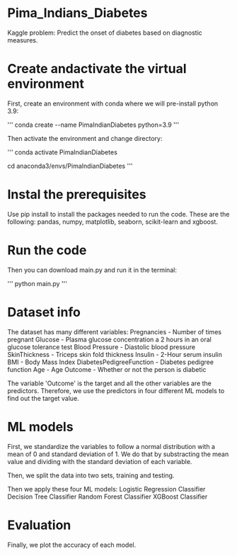 # Pima_Indians_Diabetes
Kaggle problem: Predict the onset of diabetes based on diagnostic measures.

# Create andactivate the virtual environment
First, create an environment with conda where we will pre-install python 3.9:

'''
conda create --name PimaIndianDiabetes python=3.9
'''

Then activate the environment and change directory:

'''
conda activate PimaIndianDiabetes

cd anaconda3/envs/PimaIndianDiabetes
'''

# Instal the prerequisites

Use pip install to install the packages needed to run the code. These are the following:
pandas, numpy, matplotlib, seaborn, scikit-learn and xgboost.

# Run the code

Then you can download main.py and run it in the terminal:

'''
python main.py
'''

# Dataset info

The dataset has many different variables:
Pregnancies - Number of times pregnant
Glucose - Plasma glucose concentration a 2 hours in an oral glucose tolerance test
Blood Pressure - Diastolic blood pressure
SkinThickness - Triceps skin fold thickness
Insulin - 2-Hour serum insulin
BMI - Body Mass Index
DiabetesPedigreeFunction - Diabetes pedigree function
Age - Age
Outcome - Whether or not the person is diabetic

The variable 'Outcome' is the target and all the other variables are the predictors. 
Therefore, we use the predictors in four different ML models to find out the target value.

# ML models

First, we standardize the variables to follow a normal distribution with a mean of 0 and standard deviation of 1.
We do that by substracting the mean value and dividing with the standard deviation of each variable.

Then, we split the data into two sets, training and testing.

Then we apply these four ML models:
Logistic Regression Classifier
Decision Tree Classifier
Random Forest Classifier
XGBoost Classifier

# Evaluation

Finally, we plot the accuracy of each model.
